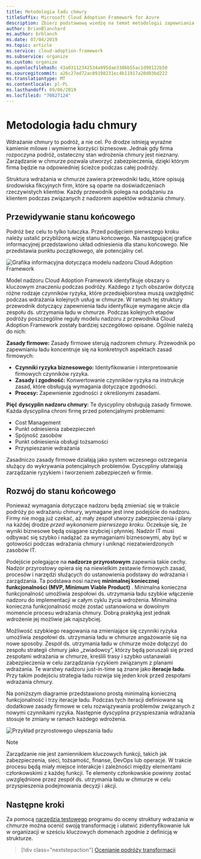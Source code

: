 ```yaml
---
title: Metodologia ładu chmury
titleSuffix: Microsoft Cloud Adoption Framework for Azure
description: Zbierz podstawową wiedzę na temat metodologii zapewniania ładu w chmurze w ramach przewodnika Cloud Adoption Framework.
author: BrianBlanchard
ms.author: brblanch
ms.date: 07/04/2019
ms.topic: article
ms.service: cloud-adoption-framework
ms.subservice: organize
ms.custom: organize
ms.openlocfilehash: 43a03112342534a995dae3386b55ac1d98122b50
ms.sourcegitcommit: a26c27ed72ac89198231ec4b11917a20d03bd222
ms.translationtype: MT
ms.contentlocale: pl-PL
ms.lasthandoff: 09/06/2019
ms.locfileid: "70827124"
---
```

# <a name="cloud-governance-methodology"></a>Metodologia ładu chmury

Wdrażanie chmury to podróż, a nie cel. Po drodze istnieją wyraźne kamienie milowe i wymierne korzyści biznesowe. Jednak gdy firma rozpoczyna podróż, ostateczny stan wdrożenia chmury jest nieznany. Zarządzanie w chmurze pozwala utworzyć zabezpieczenia, dzięki którym firma będzie na odpowiedniej ścieżce podczas całej podróży.

Struktura wdrażania w chmurze zawiera przewodniki ładu, które opisują środowiska fikcyjnych firm, które są oparte na doświadczeniach rzeczywistych klientów. Każdy przewodnik polega na podążaniu za klientem podczas związanych z nadzorem aspektów wdrażania chmury.

## <a name="envision-an-end-state"></a>Przewidywanie stanu końcowego

Podróż bez celu to tylko tułaczka. Przed podjęciem pierwszego kroku należy ustalić przybliżoną wizję stanu końcowego. Na następującej grafice informacyjnej przedstawiono układ odniesienia dla stanu końcowego. Nie przedstawia punktu początkowego, ale potencjalny cel.

![Grafika informacyjna dotycząca modelu nadzoru Cloud Adoption Framework](../_images/operational-transformation-govern-highres.png)

Model nadzoru Cloud Adoption Framework identyfikuje obszary o kluczowym znaczeniu podczas podróży. Każdego z tych obszarów dotyczą różne rodzaje czynników ryzyka, które przedsiębiorstwa muszą uwzględnić podczas wdrażania kolejnych usług w chmurze. W ramach tej struktury przewodnik dotyczący zapewnienia ładu identyfikuje wymagane akcje dla zespołu ds. utrzymania ładu w chmurze. Podczas kolejnych etapów podróży poszczególne reguły modelu nadzoru z przewodnika Cloud Adoption Framework zostały bardziej szczegółowo opisane. Ogólnie należą do nich:

**Zasady firmowe:** Zasady firmowe sterują nadzorem chmury. Przewodnik po zapewnianiu ładu koncentruje się na konkretnych aspektach zasad firmowych:

- **Czynniki ryzyka biznesowego:** Identyfikowanie i interpretowanie firmowych czynników ryzyka.
- **Zasady i zgodność:** Konwertowanie czynników ryzyka na instrukcje zasad, które obsługują wymagania dotyczące zgodności.
- **Procesy:** Zapewnienie zgodności z określonymi zasadami.

**Pięć dyscyplin nadzoru chmury:** Te dyscypliny obsługują zasady firmowe. Każda dyscyplina chroni firmę przed potencjalnymi problemami:

- Cost Management
- Punkt odniesienia zabezpieczeń
- Spójność zasobów
- Punkt odniesienia obsługi tożsamości
- Przyspieszanie wdrażania

Zasadniczo zasady firmowe działają jako system wczesnego ostrzegania służący do wykrywania potencjalnych problemów. Dyscypliny ułatwiają zarządzanie ryzykiem i tworzeniem zabezpieczeń w firmie.

## <a name="grow-to-the-end-state"></a>Rozwój do stanu końcowego

Ponieważ wymagania dotyczące nadzoru będą zmieniać się w trakcie podróży po wdrażaniu chmury, wymagane jest inne podejście do nadzoru. Firmy nie mogą już czekać, aż mały zespół utworzy zabezpieczenia i plany na każdej drodze *przed wykonaniem pierwszego kroku*. Oczekuje się, że wyniki biznesowe będą osiągane szybciej i płynniej. Nadzór IT musi odbywać się szybko i nadążać za wymaganiami biznesowymi, aby być w gotowości podczas wdrażania chmury i uniknąć niezatwierdzonych zasobów IT.

Podejście polegające na **nadzorze przyrostowym** zapewnia takie cechy. Nadzór przyrostowy opiera się na niewielkim zestawie firmowych zasad, procesów i narzędzi służących do ustanowienia podstawy do wdrażania i zarządzania. Ta podstawa nosi nazwę **minimalnej koniecznej funkcjonalności (MVP, Minimum Viable Product)** . Minimalna konieczna funkcjonalność umożliwia zespołowi ds. utrzymania ładu szybkie włączenie nadzoru do implementacji w całym cyklu życia wdrożenia. Minimalna konieczna funkcjonalność może zostać ustanowiona w dowolnym momencie procesu wdrażania chmury. Dobrą praktyką jest jednak wdrożenie jej możliwie jak najszybciej.

Możliwość szybkiego reagowania na zmieniające się czynniki ryzyka umożliwia zespołowi ds. utrzymania ładu w chmurze angażowanie się na nowe sposoby. Zespół ds. utrzymania ładu w chmurze może dołączyć do zespołu strategii chmury jako „zwiadowcy”, którzy będą poruszali się przed zespołami wdrażania w chmurze, kreślili trasy i szybko ustanawiali zabezpieczenia w celu zarządzania ryzykiem związanym z planami wdrażania. Te warstwy nadzoru just-in-time są znane jako **iteracje ładu**. Przy takim podejściu strategia ładu rozwija się jeden krok przed zespołami wdrażania chmury.

Na poniższym diagramie przedstawiono prostą minimalną konieczną funkcjonalność i trzy iteracje ładu. Podczas tych iteracji definiowane są dodatkowe zasady firmowe w celu rozwiązywania problemów związanych z nowymi czynnikami ryzyka. Następnie dyscyplina przyspieszania wdrażania stosuje te zmiany w ramach każdego wdrożenia.

![Przykład przyrostowego ulepszania ładu](../_images/governance/incremental-governance-example.png)

> [!NOTE]
> Zarządzanie nie jest zamiennikiem kluczowych funkcji, takich jak zabezpieczenia, sieci, tożsamość, finanse, DevOps lub operacje. W trakcie procesu będą miały miejsce interakcje i zależności między elementami członkowskimi z każdej funkcji. Te elementy członkowskie powinny zostać uwzględnione przez zespół ds. utrzymania ładu w chmurze w celu przyspieszenia podejmowania decyzji i akcji.

## <a name="next-steps"></a>Następne kroki

Za pomocą [narzędzia testowego](https://cafbaseline.com) programu do oceny struktury wdrażania w chmurze można ocenić swoją transformację i ułatwić zidentyfikowanie luk w organizacji w sześciu kluczowych domenach zgodnie z definicją w strukturze.

> [!div class="nextstepaction"]
> [Ocenianie podróży transformacji](./benchmark.md)
